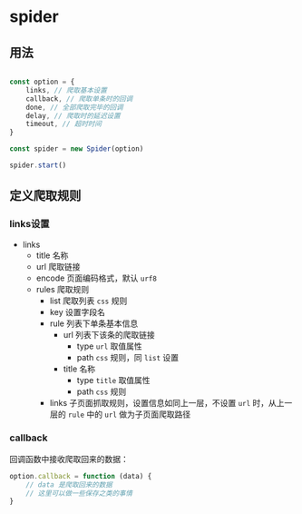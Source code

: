 # spider

## 用法

```js

const option = {
    links, // 爬取基本设置
    callback, // 爬取单条时的回调
    done, // 全部爬取完毕的回调
    delay, // 爬取时的延迟设置
    timeout, // 超时时间
}

const spider = new Spider(option)

spider.start()
```

## 定义爬取规则

### links设置

- links
  - title 名称
  - url 爬取链接
  - encode 页面编码格式，默认 `urf8`
  - rules 爬取规则
    - list 爬取列表 `css` 规则
    - key 设置字段名
    - rule 列表下单条基本信息
      - url 列表下该条的爬取链接
        - type `url` 取值属性
        - path `css` 规则，同 `list` 设置
      - title 名称
        - type `title` 取值属性
        - path `css` 规则
    - links 子页面抓取规则，设置信息如同上一层，不设置 `url` 时，从上一层的 `rule` 中的 `url` 做为子页面爬取路径

### callback

回调函数中接收爬取回来的数据：

```js
option.callback = function (data) {
    // data 是爬取回来的数据
    // 这里可以做一些保存之类的事情
}
```